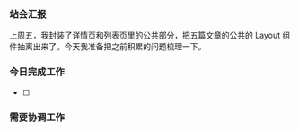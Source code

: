 ### 站会汇报

上周五，我封装了详情页和列表页里的公共部分，把五篇文章的公共的 Layout 组件抽离出来了。今天我准备把之前积累的问题梳理一下。

### 今日完成工作

- [ ] 


### 需要协调工作